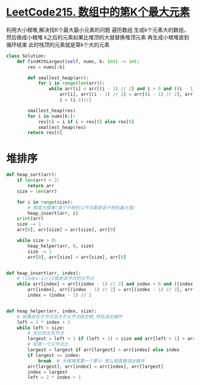 # [ LeetCode215. 数组中的第K个最大元素](http://https://leetcode-cn.com/problems/kth-largest-element-in-an-array/solution/shu-zu-zhong-de-di-kge-zui-da-yuan-su-by-leetcode/ " LeetCode215. 数组中的第K个最大元素")
利用大小根堆,解决找K个最大最小元素的问题
遍历数组 生成k个元素大的数组，然后做成小根堆
k之后的元素如果比堆顶的大就替换堆顶元素 再生成小根堆直到循环结束
此时栈顶的元素就是第k个大的元素
```python
class Solution:
    def findKthLargest(self, nums, k: int) -> int:
        res = nums[:k]

        def smallest_heap(arr):
            for i in range(len(arr)):
                while arr[i] < arr[(i - 1) // 2] and i > 0 and ((i - 1) // 2) >= 0:
                    arr[i], arr[(i - 1) // 2] = arr[(i - 1) // 2], arr[i]
                    i = (i-1)//2

        smallest_heap(res)
        for i in nums[k:]:
            res[0] = i if i > res[0] else res[0]
            smallest_heap(res)
        return res[0]
```

# 堆排序
```python
def heap_sort(arr):
    if len(arr) < 2:
        return arr
    size = len(arr)

    for i in range(size):
        # 构造大根堆(每个子树的父节点都是该子树的最大值)
        heap_insert(arr, i)
    print(arr)
    size -= 1
    arr[0], arr[size] = arr[size], arr[0]

    while size > 0:
        heap_helper(arr, 0, size)
        size -= 1
        arr[0], arr[size] = arr[size], arr[0]


def heap_insert(arr, index):
    # (index-1)//2就是该节点的父节点
    while arr[index] > arr[(index - 1) // 2] and index > 0 and ((index - 1) // 2) >= 0:
        arr[index], arr[(index - 1) // 2] = arr[(index - 1) // 2], arr[index]
        index = (index - 1) // 2


def heap_helper(arr, index, size):
    # 如果存在子节点且大于父节点就交换,然后退出循环
    left = 2 * index + 1
    while left < size:
        # 先比较左右节点
        largest = left + 1 if (left + 1) < size and arr[left + 1] > arr[left] else left
        # 和第一个父节点比
        largest = largest if arr[largest] > arr[index] else index
        if largest == index:
            break  # 大根堆若第一个都小 那么就直接退出循环
        arr[largest], arr[index] = arr[index], arr[largest]
        index = largest
        left = 2 * index + 1
```
